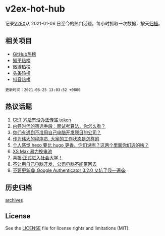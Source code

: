 # v2ex-hot-hub

 记录[V2EX](https://www.v2ex.com/)从 2021-01-06 日至今的热门话题。每小时抓取一次数据，按天[归档](archives)。
 
 ## 相关项目

- [GitHub热榜](https://github.com/lonnyzhang423/github-hot-hub)
- [知乎热榜](https://github.com/lonnyzhang423/zhihu-hot-hub)
- [微博热榜](https://github.com/lonnyzhang423/weibo-hot-hub)
- [头条热榜](https://github.com/lonnyzhang423/toutiao-hot-hub)
- [抖音热榜](https://github.com/lonnyzhang423/douyin-hot-hub)


 `更新时间：2021-06-25 13:03:52 +0800`

## 热议话题

1. [GET 方法有没办法传递 token](https://www.v2ex.com/t/785554)
1. [内卷时代的筛选手段：面试考算法，你怎么看？](https://www.v2ex.com/t/785603)
1. [你们有遇到不准用自己电脑开发项目的公司？](https://www.v2ex.com/t/785587)
1. [作为伟大的程序员, 大家的工作状态是怎样的](https://www.v2ex.com/t/785636)
1. [个人感觉 hexo 要比 hugo 更香。你们说呢？这两个里面你们选的啥？](https://www.v2ex.com/t/785625)
1. [XS Max 暴力换电池](https://www.v2ex.com/t/785517)
1. [喜报:正式进入社会大学！](https://www.v2ex.com/t/785630)
1. [不让用自己电脑开发，公司电脑不能带回去](https://www.v2ex.com/t/785585)
1. [不要更新😭 Google Authenticator 3.2.0 又坑了我一遍😭](https://www.v2ex.com/t/785645)

## 历史归档

[archives](archives)

## License

See the [LICENSE](LICENSE) file for license rights and limitations (MIT).
